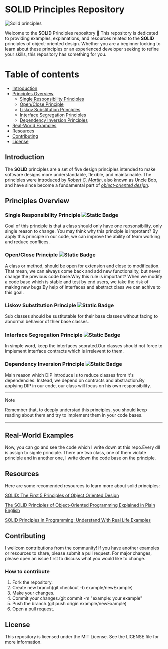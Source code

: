 # SOLID Principles Repository

![Solid principles](https://media.dev.to/cdn-cgi/image/width=1280,height=720,fit=cover,gravity=auto,format=auto/https%3A%2F%2Fdev-to-uploads.s3.amazonaws.com%2Fuploads%2Farticles%2Ftq5fahfhe0kdc8muaiyg.png)

Welcome to the **SOLID** Principles repository 🤟 This repository is dedicated to providing examples, explanations, and resources related to the **SOLID** principles of object-oriented design. Whether you are a beginner looking to learn about these principles or an experienced developer seeking to refine your skills, this repository has something for you.

# Table of contents

- [Introduction](#introduction)
- [Principles Overview](#principles-overview)
  - [Single Responsibility Principles](#single-responsibility-principle-)
  - [Open/Close Principle](#openclose-principle-)
  - [Liskov Substitution Principles](#liskov-substitution-principle-)
  - [Interface Segregation Principles](#interface-segregation-principle-)
  - [Dependency Inversion Principles](#dependency-inversion-principle-)
- [Real-World Examples](#real-world-examples)
- [Resources](#resources)
- [Contributing](#contributing)
- [License](#license)

## Introduction
The **SOLID** principles are a set of five design principles intended to make software designs more understandable, flexible, and maintainable. The principles were introduced by [_Robert C. Martin_](https://en.wikipedia.org/wiki/Robert_C._Martin "Robert C. Martin"), also known as Uncle Bob, and have since become a fundamental part of [_object-oriented design_](https://www.educative.io/blog/object-oriented-programming "Object-oriented desing").

## Principles Overview

### Single Responsibility Principle ![Static Badge](https://img.shields.io/badge/(SRP)-blue?style=flat)

Goal of this principle is that a class should only have one repsonsibility, only single reason to change.
You may think why this principle is improtant? By apply this principle in our code, we can improve the ability of team working and reduce conflices.

### Open/Close Principle ![Static Badge](https://img.shields.io/badge/(OCP)-blue?style=flat)

A class or method, should be open for extension and close to modification.
That mean, we can always come back and add new functionality, but never change the previous code base.Why this rule is important? When we modify a code base which is stable and test by end users, we take the risk of making new bugs!By help of interfaces and abstract class we can achive to this goal.

### Liskov Substitution Principle ![Static Badge](https://img.shields.io/badge/(LSP)-blue?style=flat)

Sub classes should be sustitutable for their base classes without facing to abnormal behavior of thier base classes.

### Interface Segregation Principle ![Static Badge](https://img.shields.io/badge/(ISP)-blue?style=flat)

In simple word, keep the interfaces seprated.Our classes should not force to implement interface contracts which is irrelevent to them.

### Dependency Inversion Principle ![Static Badge](https://img.shields.io/badge/(DIP)-blue?style=flat)

Main reason which DIP introduce is to reduce classes from it's dependencies. Instead, we depend on contracts and abstraction.By applying DIP in our code, our class will focus on his own responsibility.

---

> [!NOTE]
> Remember that, to deeply understad this principles, you should keep reading about them and try to implement them in your code bases.

---

## Real-World Examples

Now, you can go and see the code which I write down at this repo.Every dll is assign to signle principle. There are two class, one of them violate principle and in another one, I write down the code base on the principle.

## Resources

Here are some recomended resources to learn more about solid principles:

[SOLID: The First 5 Principles of Object Oriented Design](https://www.digitalocean.com/community/conceptual-articles/s-o-l-i-d-the-first-five-principles-of-object-oriented-design "Solid Article")

[The SOLID Principles of Object-Oriented Programming Explained in Plain English](https://www.freecodecamp.org/news/solid-principles-explained-in-plain-english/ "Solid Article")

[SOLID Principles in Programming: Understand With Real Life Examples](https://www.geeksforgeeks.org/solid-principle-in-programming-understand-with-real-life-examples/ "Solid Article")

## Contributing

I wellcom contributions from the community! If you have another examples or resources to share, please submit a pull request. For major changes, please open an issue first to discuss what you would like to change.

### How to contribute

1. Fork the repository.
2. Create new branch(git checkout -b example/newExample)
3. Make your changes.
4. Commit your changes.(git commit -m "example: your example"
5. Push the branch.(git push origin example/newExample)
6. Open a pull request.

## License

This repository is licensed under the MIT License. See the LICENSE file for more information.

